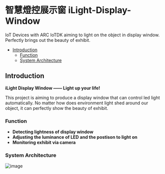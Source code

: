 # 智慧燈控展示窗 iLight-Display-Window
IoT Devices with ARC IoTDK aiming to light on the object in display window. Perfectly brings out the beauty of exhibit.

* [Introduction](#introduction)
	* [Function](#function)
	* [System Architecture](#system-architecture)

## Introduction
**iLight Display Window —— Light up your life!**

This project is aiming to produce a display window that can control led light automatically. No matter how does environment light shed around our object, it can perfectly show the beauty of exhibit.

### Function
- **Detecting lightness of display window**
- **Adjusting the luminance of LED and the postison to light on**
- **Monitoring exhibit via camera**

### System Architecture
![image](https://github.com/weftuon1/iLight-Display-Window/blob/master/src/system_pic.png)
